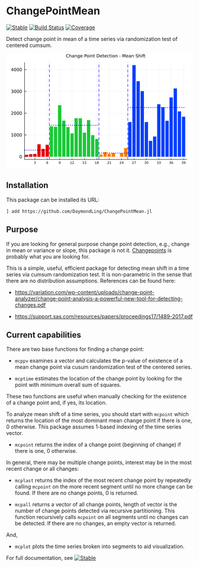 # ChangePointMean

[![Stable](https://img.shields.io/badge/docs-stable-blue.svg)](https://DaymondLing.github.io/ChangePointMean.jl/dev)
[![Build Status](https://github.com/DaymondLing/ChangePointMean.jl/workflows/CI/badge.svg)](https://github.com/DaymondLing/ChangePointMean.jl/actions)
[![Coverage](https://codecov.io/gh/DaymondLing/ChangePointMean.jl/branch/master/graph/badge.svg)](https://codecov.io/gh/DaymondLing/ChangePointMean.jl)

Detect change point in mean of a time series via randomization test of 
centered cumsum.

<img src="docs/src/images/chgpoint.png" />

## Installation

This package can be installed its URL:

```
] add https://github.com/DaymondLing/ChangePointMean.jl
```

## Purpose

If you are looking for general purpose change point detection, e.g.,
change in mean or variance or slope, this package is not it.
[Changepoints](https://github.com/STOR-i/Changepoints.jl) is 
probably what you are looking for.

This is a simple, useful, efficient package for detecting mean shift
in a time series via cumsum randomization test. 
It is non-parametric in the sense that there are no distribution assumptions.
References can be found here:

- https://variation.com/wp-content/uploads/change-point-analyzer/change-point-analysis-a-powerful-new-tool-for-detecting-changes.pdf

- https://support.sas.com/resources/papers/proceedings17/1489-2017.pdf

## Current capabilities

There are two base functions for finding a change point:

- `mcppv` examines a vector and calculates the p-value of existence of a mean
change point via cusum randomization test of the centered series.

- `mcptime` estimates the location of the change point by looking for the
point with minimum overall sum of squares.

These two functions are useful when manually checking for
the existence of a change point and, if yes, its location.

To analyze mean shift of a time series, you should start with `mcpoint`
which returns the location of the most dominant mean change point
if there is one, 0 otherwise.
This package assumes 1-based indexing of the time series vector.

- `mcpoint` returns the index of a change point (beginning of change)
if there is one, 0 otherwise.

In general, there may be multiple change points,
interest may be in the most recent change or all changes:

- `mcplast` returns the index of the most recent change point 
by repeatedly calling `mcpoint` on the more recent segment until 
no more change can be found.
If there are no change points, 0 is returned.

- `mcpall` returns a vector of all change points, length of vector is
the number of change points detected via recursive partitioning.
This function recursively calls `mcpoint` on all segments until
no changes can be detected.
If there are no changes, an empty vector is returned.

And,

- `mcplot` plots the time series broken into segments to aid visualization.

For full documentation, see 
[![Stable](https://img.shields.io/badge/docs-stable-blue.svg)](https://DaymondLing.github.io/ChangePointMean.jl/dev)
